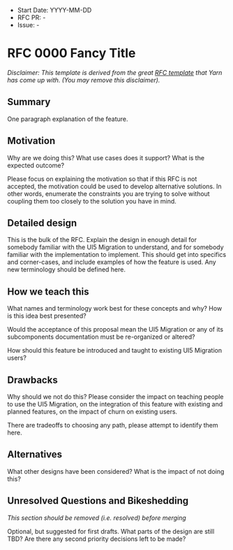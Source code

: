 - Start Date: YYYY-MM-DD
- RFC PR: -
- Issue: -



# RFC 0000 Fancy Title
*Disclaimer: This template is derived from the great [RFC template](https://github.com/yarnpkg/rfcs/blob/-/0000-template.md) that Yarn has come up with. (You may remove this disclaimer).*

## Summary
One paragraph explanation of the feature.

## Motivation
Why are we doing this? What use cases does it support? What is the expected outcome?

Please focus on explaining the motivation so that if this RFC is not accepted, the motivation could be used to develop alternative solutions. In other words, enumerate the constraints you are trying to solve without coupling them too closely to the solution you have in mind.

## Detailed design
This is the bulk of the RFC. Explain the design in enough detail for somebody familiar with the UI5 Migration to understand, and for somebody familiar with the implementation to implement. This should get into specifics and corner-cases, and include examples of how the feature is used. Any new terminology should be defined here.

## How we teach this
What names and terminology work best for these concepts and why? How is this idea best presented?

Would the acceptance of this proposal mean the UI5 Migration or any of its subcomponents documentation must be re-organized or altered?

How should this feature be introduced and taught to existing UI5 Migration users?

## Drawbacks
Why should we not do this? Please consider the impact on teaching people to use the UI5 Migration, on the integration of this feature with existing and planned features, on the impact of churn on existing users.

There are tradeoffs to choosing any path, please attempt to identify them here.

## Alternatives
What other designs have been considered? What is the impact of not doing this?

## Unresolved Questions and Bikeshedding
*This section should be removed (i.e. resolved) before merging*

Optional, but suggested for first drafts. What parts of the design are still TBD? Are there any second priority decisions left to be made?
